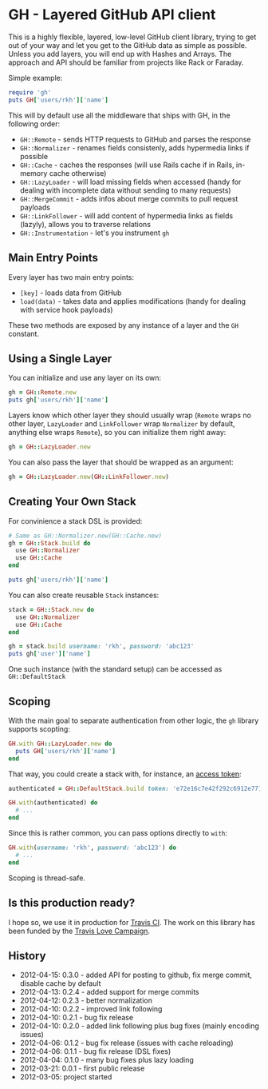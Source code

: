 # GH - Layered GitHub API client

This is a highly flexible, layered, low-level GitHub client library, trying to get out of your way and let you get to the GitHub data as simple as possible. Unless you add layers, you will end up with Hashes and Arrays. The approach and API should be familiar from projects like Rack or Faraday.

Simple example:

``` ruby
require 'gh'
puts GH['users/rkh']['name']
```

This will by default use all the middleware that ships with GH, in the following order:

* `GH::Remote` - sends HTTP requests to GitHub and parses the response
* `GH::Normalizer` - renames fields consistenly, adds hypermedia links if possible
* `GH::Cache` - caches the responses (will use Rails cache if in Rails, in-memory cache otherwise)
* `GH::LazyLoader` - will load missing fields when accessed (handy for dealing with incomplete data without sending to many requests)
* `GH::MergeCommit` - adds infos about merge commits to pull request payloads
* `GH::LinkFollower` - will add content of hypermedia links as fields (lazyly), allows you to traverse relations
* `GH::Instrumentation` - let's you instrument `gh`

## Main Entry Points

Every layer has two main entry points:

* `[key]` - loads data from GitHub
* `load(data)` - takes data and applies modifications (handy for dealing with service hook payloads)

These two methods are exposed by any instance of a layer and the `GH` constant.

## Using a Single Layer

You can initialize and use any layer on its own:

``` ruby
gh = GH::Remote.new
puts gh['users/rkh']['name']
```

Layers know which other layer they should usually wrap (`Remote` wraps no other layer, `LazyLoader` and `LinkFollower` wrap `Normalizer` by default, anything else wraps `Remote`), so you can initialize them right away:

``` ruby
gh = GH::LazyLoader.new
```

You can also pass the layer that should be wrapped as an argument:

``` ruby
gh = GH::LazyLoader.new(GH::LinkFollower.new)
```

## Creating Your Own Stack

For convinience a stack DSL is provided:

``` ruby
# Same as GH::Normalizer.new(GH::Cache.new)
gh = GH::Stack.build do
  use GH::Normalizer
  use GH::Cache
end

puts gh['users/rkh']['name']
```

You can also create reusable `Stack` instances:

``` ruby
stack = GH::Stack.new do
  use GH::Normalizer
  use GH::Cache
end

gh = stack.build username: 'rkh', password: 'abc123'
puts gh['user']['name']
```

One such instance (with the standard setup) can be accessed as `GH::DefaultStack`

## Scoping

With the main goal to separate authentication from other logic, the `gh` library supports scopting:

``` ruby
GH.with GH::LazyLoader.new do
  puts GH['users/rkh']['name']
end
```

That way, you could create a stack with, for instance, an [access token](http://developer.github.com/v3/oauth/):

``` ruby
authenticated = GH::DefaultStack.build token: 'e72e16c7e42f292c6912e7710c838347ae178b4a'

GH.with(authenticated) do
  # ...
end
```

Since this is rather common, you can pass options directly to `with`:

``` ruby
GH.with(username: 'rkh', password: 'abc123') do
  # ...
end
```

Scoping is thread-safe.

## Is this production ready?

I hope so, we use it in production for [Travis CI](http://travis-ci.org/). The work on this library has been funded by the [Travis Love Campaign](https://love.travis-ci.org/).

## History

* 2012-04-15: 0.3.0 - added API for posting to github, fix merge commit, disable cache by default
* 2012-04-13: 0.2.4 - added support for merge commits
* 2012-04-12: 0.2.3 - better normalization
* 2012-04-10: 0.2.2 - improved link following
* 2012-04-10: 0.2.1 - bug fix release
* 2012-04-10: 0.2.0 - added link following plus bug fixes (mainly encoding issues)
* 2012-04-06: 0.1.2 - bug fix release (issues with cache reloading)
* 2012-04-06: 0.1.1 - bug fix release (DSL fixes)
* 2012-04-04: 0.1.0 - many bug fixes plus lazy loading
* 2012-03-21: 0.0.1 - first public release
* 2012-03-05: project started